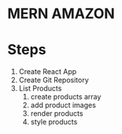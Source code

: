 # MERN AMAZON

# Steps

1. Create React App
2. Create Git Repository
3. List Products
    1. create products array
    2. add product images
    3. render products
    4. style products